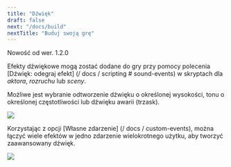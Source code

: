 ```yaml
---
title: "Dźwięk"
draft: false
next: "/docs/build"
nextTitle: "Buduj swoją grę"
---
```


<span class="new">Nowość od wer. 1.2.0</span>

Efekty dźwiękowe mogą zostać dodane do gry przy pomocy polecenia [Dźwięk: odegraj efekt] (/ docs / scripting # sound-events) w skryptach dla _aktora_, _rozruchu_ lub _sceny_.

Możliwe jest wybranie odtworzenie dźwięku o określonej wysokości, tonu o określonej częstotliwości lub dźwięku awarii (trzask).

<img src="/img/events/sound-beep.png" class="event-preview" />

Korzystając z opcji [Własne zdarzenie] (/ docs / custom-events), można łączyć wiele efektów w jedno zdarzenie wielokrotnego użytku, aby tworzyć zaawansowany dźwięk.

<img src="/img/screenshots/custom-event-jingle.png" class="event-preview" />
